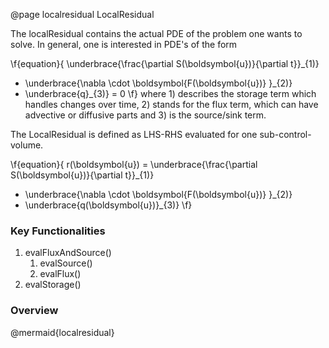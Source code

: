 @page localresidual LocalResidual


The localResidual contains the actual PDE of the problem one wants to solve. In general, one is interested in PDE's of the form

\f{equation}{
 \underbrace{\frac{\partial S(\boldsymbol{u})}{\partial t}}_{1)}
- \underbrace{\nabla \cdot \boldsymbol{F(\boldsymbol{u})} }_{2)}
- \underbrace{q}_{3)}
= 0
\f}
where 1) describes the storage term which handles changes over time, 2) stands for the flux term, which can have advective or diffusive parts and 3) is the source/sink term.

The LocalResidual is defined as LHS-RHS evaluated for one sub-control-volume.

\f{equation}{
r(\boldsymbol{u})
= \underbrace{\frac{\partial S(\boldsymbol{u})}{\partial t}}_{1)}
- \underbrace{\nabla \cdot \boldsymbol{F(\boldsymbol{u})} }_{2)}
- \underbrace{q(\boldsymbol{u})}_{3)}
\f}


### Key Functionalities

1. evalFluxAndSource()
   1. evalSource()
   2. evalFlux()
2. evalStorage()

### Overview

@mermaid{localresidual}
